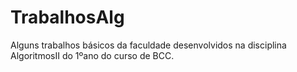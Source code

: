 # TrabalhosAlg

Alguns trabalhos básicos da faculdade desenvolvidos na disciplina AlgoritmosII do 1ºano do curso de BCC.